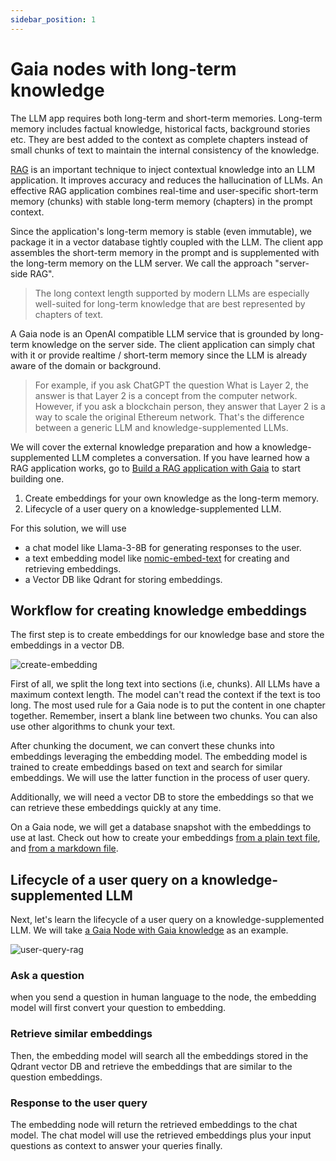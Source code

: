 ```yaml
---
sidebar_position: 1
---
```


# Gaia nodes with long-term knowledge

The LLM app requires both long-term and short-term memories. Long-term memory includes factual knowledge, historical facts, background stories etc. They are best added to the context as complete chapters instead of small chunks of text to maintain the internal consistency of the knowledge.  

[RAG](https://blogs.nvidia.com/blog/what-is-retrieval-augmented-generation/) 
is an important technique to inject contextual knowledge into an LLM application. It improves accuracy and reduces the hallucination of LLMs.
An effective RAG application combines real-time and user-specific short-term memory (chunks) with stable long-term memory (chapters) in the prompt context. 

Since the application's long-term memory is stable (even immutable), we package it in a vector database tightly coupled with the LLM. The client app assembles the short-term memory in the prompt and is supplemented with the long-term memory on the LLM server. We call the approach "server-side RAG".

> The long context length supported by modern LLMs are especially well-suited for long-term knowledge that are best represented by chapters of text.

A Gaia node is an OpenAI
compatible LLM service that is grounded by long-term knowledge on the server side. The client application
can simply chat with it or provide realtime / short-term memory since the LLM is already aware of the 
domain or background.

> For example, if you ask ChatGPT the question What is Layer 2, the answer is that Layer 2 is a concept from the computer network. However, if you ask a blockchain person, they answer that Layer 2 is a way to scale the original Ethereum network. That's the difference between a generic LLM and knowledge-supplemented LLMs.

We will cover the external knowledge preparation and how a knowledge-supplemented LLM completes a conversation. If you have learned how a RAG application works, go to [Build a RAG application with Gaia](/docs/getting-started/quick-start/quick-start.md) to start building one.

1. Create embeddings for your own knowledge as the long-term memory.
2. Lifecycle of a user query on a knowledge-supplemented LLM.

For this solution, we will use

* a chat model like Llama-3-8B for generating responses to the user.
* a text embedding model like [nomic-embed-text](https://huggingface.co/second-state/Nomic-embed-text-v1.5-Embedding-GGUF) for creating and retrieving embeddings.
* a Vector DB like Qdrant for storing embeddings.

## Workflow for creating knowledge embeddings 

The first step is to create embeddings for our knowledge base and store the embeddings in a vector DB. 

![create-embedding](https://github.com/GaiaNet-AI/docs/assets/45785633/2ff40178-64f4-4e2e-bbd9-f12ce35186b7)

First of all, we split the long text into sections (i.e, chunks). All LLMs have a maximum context length. The model can't read the context if the text is too long.
The most used rule for a Gaia node is to put the content in one chapter together. Remember, insert a blank line between two chunks. You can also use other algorithms to chunk your text.

After chunking the document, we can convert these chunks into embeddings leveraging the embedding model. The embedding model is trained to create embeddings based on text and search for similar embeddings. We will use the latter function in the process of user query.

Additionally, we will need a vector DB to store the embeddings so that we can retrieve these embeddings quickly at any time. 

On a Gaia node, we will get a database snapshot with the embeddings to use at last. Check out how to create your embeddings [from a plain text file](text.md), and [from a markdown file](markdown.md).

##  Lifecycle of a user query on a knowledge-supplemented LLM

Next, let's learn the lifecycle of a user query on a knowledge-supplemented LLM. We will take [a Gaia Node with Gaia knowledge](https://gaia.gaia.domains/chatbot-ui/index.html) as an example.

![user-query-rag](https://github.com/GaiaNet-AI/docs/assets/45785633/c64b85ea-65f0-43d2-8ab3-78889d21c248)

### Ask a question

when you send a question in human language to the node, the embedding model will first convert your question to embedding.

### Retrieve similar embeddings

Then, the embedding model will search all the embeddings stored in the Qdrant vector DB and retrieve the embeddings that are similar to the question embeddings.

### Response to the user query

The embedding node will return the retrieved embeddings to the chat model. The chat model will use the retrieved embeddings plus your input questions as context to answer your queries finally.

